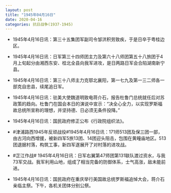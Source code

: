 ```yaml
---
layout: post
title: "1945年04月16日"
date: 2020-04-16
categories: 抗日战争(1937-1945)
---
```


<meta name="referrer" content="no-referrer" />

- 1945年4月16日讯：第三十五集团军副司令邹洪积劳致疾，于是日卒于粤桂边区。 

- 1945年4月16日讯：日军第三十四师团主力及第六十八师团第五十八旅团于4月上旬起分由湘西东安、桂北全县向我军进攻，是日两路日军会合陷湖南新宁县。 

- 1945年4月16日讯：第三十八师主力克鄂北襄阳，第一七九及第一三二师各一部克自忠县，续尾追日军。 

- 1945年4月16日讯：驻美大使魏道明致电蒋介石，报告杜鲁门总统就任后对苏政策的趋向。杜鲁门在国会本日的演说中宣示：“决全心全力，以实现罗斯福故总统所宣称的理想，并坚持德、日必须无条件投降。” 

- 1945年4月16日讯：国民政府修正公布《行政院组织法》。 

- #津浦路西1945年反顽战役#1945年4月16日讯：171师513团及保三团一部，由古河向西增援，被新四军5旅13团、14团迎头阻击，包围在黄疃庙地区。513团退据村落，构筑工事，新四军遂展开了对村落的进攻战。 

- #芷江作战# 1945年4月16日讯：日军右翼第47师团第131联队渡过资水，与我73军交战。我军利用山地，组成了相当完备的防御体系，士气高涨，敌未能前进。 

- 1945年4月16日讯：国民政府在重庆举行美国故总统罗斯福追悼大会，蒋介石亲临主祭。下午，各机关团体分别公祭。 

